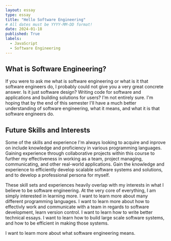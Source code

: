 ```yaml
---
layout: essay
type: essay
title: "Hello Software Engineering"
# All dates must be YYYY-MM-DD format!
date: 2024-01-18
published: True
labels:
  - JavaScript
  - Software Engineering
---
```


## What is Software Engineering?

If you were to ask me what is software engineering or what is it that software engineers do, I probably could not give you a very great concrete answer. Is it just software design? Writing code for software and applications and building solutions for users? I'm not entirely sure. I'm hoping that by the end of this semester I'll have a much better understanding of software engineering, what it means, and what it is that software engineers do.

## Future Skills and Interests

Some of the skills and experience I'm always looking to acquire and inprove on include knowledge and proficiency in various programming languages. Gaining experience through collaborative projects within this course to further my effectiveness in working as a team, project managing, communicating, and other real-world applications. Gain the knowledge and experience to efficiently develop scalable software systems and solutions, and to develop a professional persona for myself. 

These skill sets and experiences heavily overlap with my interests in what I believe to be software engineering. At the very core of everything, I am simply interested in learning more. I want to learn more about many different programming languages. I want to learn more about how to effectivly work and communicate with a team in regards to software development, learn version control. I want to learn how to write better technical essays. I want to learn how to build large scale software systems, and how to be efficient in making those systems. 

I want to learn more about what software engineering means.
